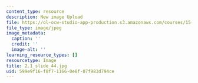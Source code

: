 ```yaml
---
content_type: resource
description: New image Upload
file: https://ol-ocw-studio-app-production.s3.amazonaws.com/courses/15-s21-nuts-and-bolts-of-business-plans-january-iap-2014/599e9f16f8f711660e8f07f983d794ce_2.1_slide_44.jpg
file_type: image/jpeg
image_metadata:
  caption: ''
  credit: ''
  image-alt: ''
learning_resource_types: []
resourcetype: Image
title: 2.1_slide_44.jpg
uid: 599e9f16-f8f7-1166-0e8f-07f983d794ce
---
```

